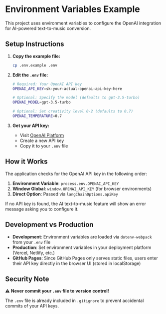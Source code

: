 # Environment Variables Example

This project uses environment variables to configure the OpenAI integration for AI-powered text-to-music conversion.

## Setup Instructions

1. **Copy the example file:**
   ```bash
   cp .env.example .env
   ```

2. **Edit the `.env` file:**
   ```bash
   # Required: Your OpenAI API key
   OPENAI_API_KEY=sk-your-actual-openai-api-key-here

   # Optional: Specify the model (defaults to gpt-3.5-turbo)
   OPENAI_MODEL=gpt-3.5-turbo

   # Optional: Set creativity level 0-2 (defaults to 0.7)
   OPENAI_TEMPERATURE=0.7
   ```

3. **Get your API key:**
   - Visit [OpenAI Platform](https://platform.openai.com/account/api-keys)
   - Create a new API key
   - Copy it to your `.env` file

## How it Works

The application checks for the OpenAI API key in the following order:

1. **Environment Variable**: `process.env.OPENAI_API_KEY`
2. **Window Global**: `window.OPENAI_API_KEY` (for browser environments)
3. **Direct Option**: Passed via `langChainOptions.apiKey`

If no API key is found, the AI text-to-music feature will show an error message asking you to configure it.

## Development vs Production

- **Development**: Environment variables are loaded via `dotenv-webpack` from your `.env` file
- **Production**: Set environment variables in your deployment platform (Vercel, Netlify, etc.)
- **GitHub Pages**: Since GitHub Pages only serves static files, users enter their API key directly in the browser UI (stored in localStorage)

## Security Note

⚠️ **Never commit your `.env` file to version control!** 

The `.env` file is already included in `.gitignore` to prevent accidental commits of your API keys.
